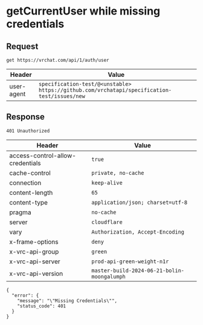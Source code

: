 # getCurrentUser while missing credentials

## Request
`get https://vrchat.com/api/1/auth/user`

| Header | Value |
| ------ | ----- |
| user-agent | `specification-test/@<unstable> https://github.com/vrchatapi/specification-test/issues/new` |


## Response
`401 Unauthorized`

| Header | Value |
| ------ | ----- |
| access-control-allow-credentials | `true` |
| cache-control | `private, no-cache` |
| connection | `keep-alive` |
| content-length | `65` |
| content-type | `application/json; charset=utf-8` |
| pragma | `no-cache` |
| server | `cloudflare` |
| vary | `Authorization, Accept-Encoding` |
| x-frame-options | `deny` |
| x-vrc-api-group | `green` |
| x-vrc-api-server | `prod-api-green-weight-n1r` |
| x-vrc-api-version | `master-build-2024-06-21-bolin-moongalumph` |

```jsonc
{
  "error": {
    "message": "\"Missing Credentials\"",
    "status_code": 401
  }
}
```
